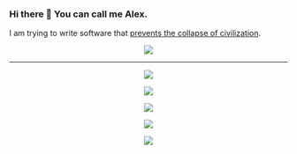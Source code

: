 ### Hi there 👋 You can call me Alex.

I am trying to write software that [prevents the collapse of civilization](https://youtu.be/ZSRHeXYDLko).

<p align="center">
  <img src="https://quotes-github-readme.vercel.app/api?type=horizontal&theme=tokyonight">
</p>

---

<p align="center">
  <img src="https://github-readme-stats.vercel.app/api?username=Alex-vZyl&count_private=true&show_icons=true&theme=tokyonight">
</p>

<p align="center">
  <img src="https://skillicons.dev/icons?i=cpp,julia,py,c,lua,java" />
</p>


<p align="center">
  <img src="https://skillicons.dev/icons?i=git,latex,cmake,md,qt" />
</p>

<p align="center">
  <img src="https://skillicons.dev/icons?i=github,linux,vscode,visualstudio" />
</p>

<p align="center">
  <img src="https://skillicons.dev/icons?i=pug" />
</p>

<!--
**Alex-vZyl/Alex-vZyl** is a ✨ _special_ ✨ repository because its `README.md` (this file) appears on your GitHub profile.

Here are some ideas to get you started:

- 🔭 I’m currently working on ...
- 🌱 I’m currently learning ...
- 👯 I’m looking to collaborate on ...
- 🤔 I’m looking for help with ...
- 💬 Ask me about ...
- 📫 How to reach me: ...
- 😄 Pronouns: ...
- ⚡ Fun fact: ...
-->
